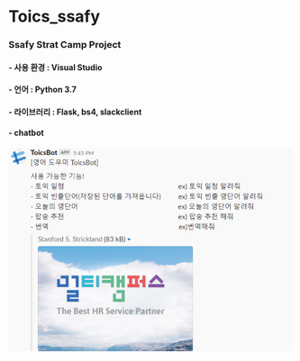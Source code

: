 Toics_ssafy
=============
### Ssafy Strat Camp Project

#### - 사용 환경 : Visual Studio
#### - 언어 : Python 3.7
#### - 라이브러리 : Flask, bs4, slackclient
#### - chatbot

![Alt text](/pr.png)
